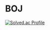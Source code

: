 # BOJ
[![Solved.ac Profile](http://mazassumnida.wtf/api/v2/generate_badge?boj=jjw23456)](https://solved.ac/jjw23456/)
